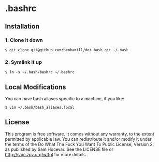 # .bashrc


## Installation

### 1. Clone it down

    $ git clone git@github.com:benhamill/dot_bash.git ~/.bash

### 2. Symlink it up

    $ ln -s ~/.bash/bashrc ~/.bashrc


## Local Modifications

You can have bash aliases specific to a machine, if you like:

    $ vim ~/.bash/bash_aliases.local

## License

This program is free software. It comes without any warranty, to the extent
permitted by applicable law. You can redistribute it and/or modify it under the
terms of the Do What The Fuck You Want To Public License, Version 2, as
published by Sam Hocevar. See the LICENSE file or http://sam.zoy.org/wtfpl for
more details.
